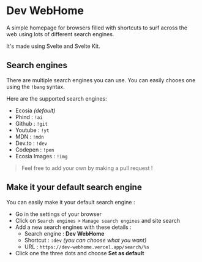 # Dev WebHome

A simple homepage for browsers filled with shortcuts to surf across the web using lots of different search engines.

It's made using Svelte and Svelte Kit.

## Search engines

There are multiple search engines you can use. You can easily chooes one using the `!bang` syntax.

Here are the supported search engines:

- Ecosia _(default)_
- Phind : `!ai`
- Github : `!git`
- Youtube : `!yt`
- MDN : `!mdn`
- Dev.to : `!dev`
- Codepen : `!pen`
- Ecosia Images : `!img`

> Feel free to add your own by making a pull request !

## Make it your default search engine

You can easily make it your default search engine :

- Go in the settings of your browser
- Click on `Search engines` > `Manage search engines` and site search
- Add a new search engines with these details :
  - Search engine : **Dev WebHome**
  - Shortcut : `:dev` _(you can choose what you want)_
  - URL : `https://dev-webhome.vercel.app/search/%s`
- Click one the three dots and choose **Set as default**

